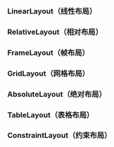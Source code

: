### LinearLayout（线性布局）
### RelativeLayout（相对布局）
### FrameLayout（帧布局）
### GridLayout（网格布局）
### AbsoluteLayout（绝对布局）
### TableLayout（表格布局）
### ConstraintLayout（约束布局）